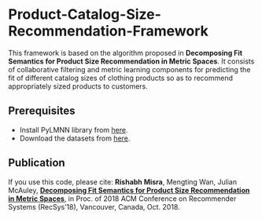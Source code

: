 # Product-Catalog-Size-Recommendation-Framework
This framework is based on the algorithm proposed in **Decomposing Fit Semantics for Product Size Recommendation in Metric Spaces**. It consists of collaborative filtering and metric learning components for predicting the fit of different catalog sizes of clothing products so as to recommend appropriately sized products to customers. 

## Prerequisites
* Install PyLMNN library from [here](https://pypi.org/project/PyLMNN/).
* Download the datasets from [here](https://www.kaggle.com/rmisra/clothing-fit-dataset-for-size-recommendation).

## Publication
If you use this code, please cite: **Rishabh Misra**, Mengting Wan, Julian McAuley, [**Decomposing Fit Semantics for Product Size Recommendation in Metric Spaces**](https://cseweb.ucsd.edu/~jmcauley/pdfs/recsys18e.pdf), in Proc. of 2018 ACM Conference on Recommender Systems (RecSys’18), Vancouver, Canada, Oct. 2018.
